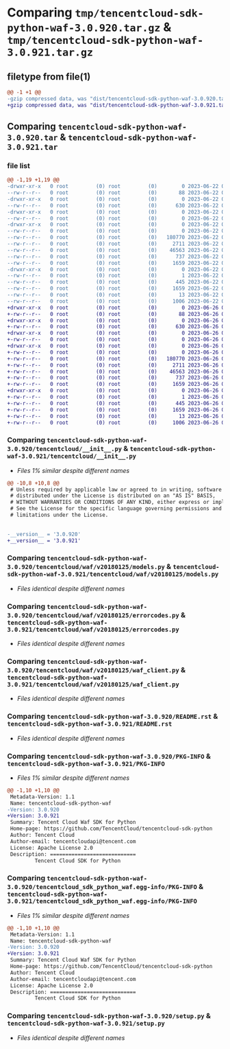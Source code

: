# Comparing `tmp/tencentcloud-sdk-python-waf-3.0.920.tar.gz` & `tmp/tencentcloud-sdk-python-waf-3.0.921.tar.gz`

## filetype from file(1)

```diff
@@ -1 +1 @@
-gzip compressed data, was "dist/tencentcloud-sdk-python-waf-3.0.920.tar", last modified: Thu Jun 22 00:39:34 2023, max compression
+gzip compressed data, was "dist/tencentcloud-sdk-python-waf-3.0.921.tar", last modified: Mon Jun 26 00:37:16 2023, max compression
```

## Comparing `tencentcloud-sdk-python-waf-3.0.920.tar` & `tencentcloud-sdk-python-waf-3.0.921.tar`

### file list

```diff
@@ -1,19 +1,19 @@
-drwxr-xr-x   0 root         (0) root         (0)        0 2023-06-22 00:39:34.000000 tencentcloud-sdk-python-waf-3.0.920/
--rw-r--r--   0 root         (0) root         (0)       88 2023-06-22 00:39:34.000000 tencentcloud-sdk-python-waf-3.0.920/setup.cfg
-drwxr-xr-x   0 root         (0) root         (0)        0 2023-06-22 00:39:34.000000 tencentcloud-sdk-python-waf-3.0.920/tencentcloud/
--rw-r--r--   0 root         (0) root         (0)      630 2023-06-22 00:39:34.000000 tencentcloud-sdk-python-waf-3.0.920/tencentcloud/__init__.py
-drwxr-xr-x   0 root         (0) root         (0)        0 2023-06-22 00:39:34.000000 tencentcloud-sdk-python-waf-3.0.920/tencentcloud/waf/
--rw-r--r--   0 root         (0) root         (0)        0 2023-06-22 00:39:34.000000 tencentcloud-sdk-python-waf-3.0.920/tencentcloud/waf/__init__.py
-drwxr-xr-x   0 root         (0) root         (0)        0 2023-06-22 00:39:34.000000 tencentcloud-sdk-python-waf-3.0.920/tencentcloud/waf/v20180125/
--rw-r--r--   0 root         (0) root         (0)        0 2023-06-22 00:39:34.000000 tencentcloud-sdk-python-waf-3.0.920/tencentcloud/waf/v20180125/__init__.py
--rw-r--r--   0 root         (0) root         (0)   180770 2023-06-22 00:39:34.000000 tencentcloud-sdk-python-waf-3.0.920/tencentcloud/waf/v20180125/models.py
--rw-r--r--   0 root         (0) root         (0)     2711 2023-06-22 00:39:34.000000 tencentcloud-sdk-python-waf-3.0.920/tencentcloud/waf/v20180125/errorcodes.py
--rw-r--r--   0 root         (0) root         (0)    46563 2023-06-22 00:39:34.000000 tencentcloud-sdk-python-waf-3.0.920/tencentcloud/waf/v20180125/waf_client.py
--rw-r--r--   0 root         (0) root         (0)      737 2023-06-22 00:39:34.000000 tencentcloud-sdk-python-waf-3.0.920/README.rst
--rw-r--r--   0 root         (0) root         (0)     1659 2023-06-22 00:39:34.000000 tencentcloud-sdk-python-waf-3.0.920/PKG-INFO
-drwxr-xr-x   0 root         (0) root         (0)        0 2023-06-22 00:39:34.000000 tencentcloud-sdk-python-waf-3.0.920/tencentcloud_sdk_python_waf.egg-info/
--rw-r--r--   0 root         (0) root         (0)        1 2023-06-22 00:39:34.000000 tencentcloud-sdk-python-waf-3.0.920/tencentcloud_sdk_python_waf.egg-info/dependency_links.txt
--rw-r--r--   0 root         (0) root         (0)      445 2023-06-22 00:39:34.000000 tencentcloud-sdk-python-waf-3.0.920/tencentcloud_sdk_python_waf.egg-info/SOURCES.txt
--rw-r--r--   0 root         (0) root         (0)     1659 2023-06-22 00:39:34.000000 tencentcloud-sdk-python-waf-3.0.920/tencentcloud_sdk_python_waf.egg-info/PKG-INFO
--rw-r--r--   0 root         (0) root         (0)       13 2023-06-22 00:39:34.000000 tencentcloud-sdk-python-waf-3.0.920/tencentcloud_sdk_python_waf.egg-info/top_level.txt
--rw-r--r--   0 root         (0) root         (0)     1006 2023-06-22 00:39:34.000000 tencentcloud-sdk-python-waf-3.0.920/setup.py
+drwxr-xr-x   0 root         (0) root         (0)        0 2023-06-26 00:37:16.000000 tencentcloud-sdk-python-waf-3.0.921/
+-rw-r--r--   0 root         (0) root         (0)       88 2023-06-26 00:37:16.000000 tencentcloud-sdk-python-waf-3.0.921/setup.cfg
+drwxr-xr-x   0 root         (0) root         (0)        0 2023-06-26 00:37:16.000000 tencentcloud-sdk-python-waf-3.0.921/tencentcloud/
+-rw-r--r--   0 root         (0) root         (0)      630 2023-06-26 00:37:16.000000 tencentcloud-sdk-python-waf-3.0.921/tencentcloud/__init__.py
+drwxr-xr-x   0 root         (0) root         (0)        0 2023-06-26 00:37:16.000000 tencentcloud-sdk-python-waf-3.0.921/tencentcloud/waf/
+-rw-r--r--   0 root         (0) root         (0)        0 2023-06-26 00:37:16.000000 tencentcloud-sdk-python-waf-3.0.921/tencentcloud/waf/__init__.py
+drwxr-xr-x   0 root         (0) root         (0)        0 2023-06-26 00:37:16.000000 tencentcloud-sdk-python-waf-3.0.921/tencentcloud/waf/v20180125/
+-rw-r--r--   0 root         (0) root         (0)        0 2023-06-26 00:37:16.000000 tencentcloud-sdk-python-waf-3.0.921/tencentcloud/waf/v20180125/__init__.py
+-rw-r--r--   0 root         (0) root         (0)   180770 2023-06-26 00:37:16.000000 tencentcloud-sdk-python-waf-3.0.921/tencentcloud/waf/v20180125/models.py
+-rw-r--r--   0 root         (0) root         (0)     2711 2023-06-26 00:37:16.000000 tencentcloud-sdk-python-waf-3.0.921/tencentcloud/waf/v20180125/errorcodes.py
+-rw-r--r--   0 root         (0) root         (0)    46563 2023-06-26 00:37:16.000000 tencentcloud-sdk-python-waf-3.0.921/tencentcloud/waf/v20180125/waf_client.py
+-rw-r--r--   0 root         (0) root         (0)      737 2023-06-26 00:37:16.000000 tencentcloud-sdk-python-waf-3.0.921/README.rst
+-rw-r--r--   0 root         (0) root         (0)     1659 2023-06-26 00:37:16.000000 tencentcloud-sdk-python-waf-3.0.921/PKG-INFO
+drwxr-xr-x   0 root         (0) root         (0)        0 2023-06-26 00:37:16.000000 tencentcloud-sdk-python-waf-3.0.921/tencentcloud_sdk_python_waf.egg-info/
+-rw-r--r--   0 root         (0) root         (0)        1 2023-06-26 00:37:16.000000 tencentcloud-sdk-python-waf-3.0.921/tencentcloud_sdk_python_waf.egg-info/dependency_links.txt
+-rw-r--r--   0 root         (0) root         (0)      445 2023-06-26 00:37:16.000000 tencentcloud-sdk-python-waf-3.0.921/tencentcloud_sdk_python_waf.egg-info/SOURCES.txt
+-rw-r--r--   0 root         (0) root         (0)     1659 2023-06-26 00:37:16.000000 tencentcloud-sdk-python-waf-3.0.921/tencentcloud_sdk_python_waf.egg-info/PKG-INFO
+-rw-r--r--   0 root         (0) root         (0)       13 2023-06-26 00:37:16.000000 tencentcloud-sdk-python-waf-3.0.921/tencentcloud_sdk_python_waf.egg-info/top_level.txt
+-rw-r--r--   0 root         (0) root         (0)     1006 2023-06-26 00:37:16.000000 tencentcloud-sdk-python-waf-3.0.921/setup.py
```

### Comparing `tencentcloud-sdk-python-waf-3.0.920/tencentcloud/__init__.py` & `tencentcloud-sdk-python-waf-3.0.921/tencentcloud/__init__.py`

 * *Files 1% similar despite different names*

```diff
@@ -10,8 +10,8 @@
 # Unless required by applicable law or agreed to in writing, software
 # distributed under the License is distributed on an "AS IS" BASIS,
 # WITHOUT WARRANTIES OR CONDITIONS OF ANY KIND, either express or implied.
 # See the License for the specific language governing permissions and
 # limitations under the License.
 
 
-__version__ = '3.0.920'
+__version__ = '3.0.921'
```

### Comparing `tencentcloud-sdk-python-waf-3.0.920/tencentcloud/waf/v20180125/models.py` & `tencentcloud-sdk-python-waf-3.0.921/tencentcloud/waf/v20180125/models.py`

 * *Files identical despite different names*

### Comparing `tencentcloud-sdk-python-waf-3.0.920/tencentcloud/waf/v20180125/errorcodes.py` & `tencentcloud-sdk-python-waf-3.0.921/tencentcloud/waf/v20180125/errorcodes.py`

 * *Files identical despite different names*

### Comparing `tencentcloud-sdk-python-waf-3.0.920/tencentcloud/waf/v20180125/waf_client.py` & `tencentcloud-sdk-python-waf-3.0.921/tencentcloud/waf/v20180125/waf_client.py`

 * *Files identical despite different names*

### Comparing `tencentcloud-sdk-python-waf-3.0.920/README.rst` & `tencentcloud-sdk-python-waf-3.0.921/README.rst`

 * *Files identical despite different names*

### Comparing `tencentcloud-sdk-python-waf-3.0.920/PKG-INFO` & `tencentcloud-sdk-python-waf-3.0.921/PKG-INFO`

 * *Files 1% similar despite different names*

```diff
@@ -1,10 +1,10 @@
 Metadata-Version: 1.1
 Name: tencentcloud-sdk-python-waf
-Version: 3.0.920
+Version: 3.0.921
 Summary: Tencent Cloud Waf SDK for Python
 Home-page: https://github.com/TencentCloud/tencentcloud-sdk-python
 Author: Tencent Cloud
 Author-email: tencentcloudapi@tencent.com
 License: Apache License 2.0
 Description: ============================
         Tencent Cloud SDK for Python
```

### Comparing `tencentcloud-sdk-python-waf-3.0.920/tencentcloud_sdk_python_waf.egg-info/PKG-INFO` & `tencentcloud-sdk-python-waf-3.0.921/tencentcloud_sdk_python_waf.egg-info/PKG-INFO`

 * *Files 1% similar despite different names*

```diff
@@ -1,10 +1,10 @@
 Metadata-Version: 1.1
 Name: tencentcloud-sdk-python-waf
-Version: 3.0.920
+Version: 3.0.921
 Summary: Tencent Cloud Waf SDK for Python
 Home-page: https://github.com/TencentCloud/tencentcloud-sdk-python
 Author: Tencent Cloud
 Author-email: tencentcloudapi@tencent.com
 License: Apache License 2.0
 Description: ============================
         Tencent Cloud SDK for Python
```

### Comparing `tencentcloud-sdk-python-waf-3.0.920/setup.py` & `tencentcloud-sdk-python-waf-3.0.921/setup.py`

 * *Files identical despite different names*

